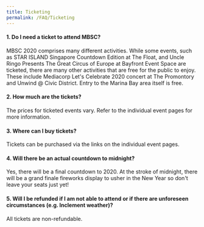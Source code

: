 ```yaml
---
title: Ticketing
permalink: /FAQ/Ticketing
---
```


#### 1. Do I need a ticket to attend MBSC?

MBSC 2020 comprises many different activities. While some events, such as STAR ISLAND Singapore Countdown Edition at The Float, and Uncle Ringo Presents The Great Circus of Europe at Bayfront Event Space are ticketed, there are many other activities that are free for the public to enjoy. These include Mediacorp Let's Celebrate 2020 concert at The Promontory and Unwind @ Civic District. Entry to the Marina Bay area itself is free. 

#### 2. How much are the tickets?

The prices for ticketed events vary. Refer to the individual event pages for more information. 

#### 3. Where can I buy tickets? 

Tickets can be purchased via the links on the individual event pages. 

#### 4. Will there be an actual countdown to midnight? 

Yes, there will be a final countdown to 2020. At the stroke of midnight, there will be a grand finale fireworks display to usher in the New Year so don't leave your seats just yet! 

#### 5. Will I be refunded if I am not able to attend or if there are unforeseen circumstances (e.g. Inclement weather)? 

All tickets are non-refundable.
